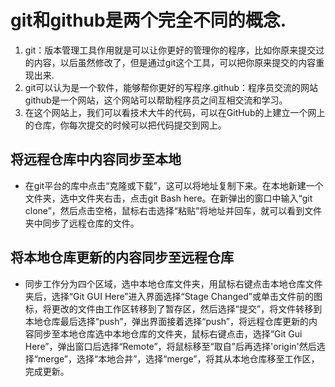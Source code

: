 ﻿# git和github是两个完全不同的概念.
1. git：版本管理工具作用就是可以让你更好的管理你的程序，比如你原来提交过的内容，以后虽然修改了，但是通过git这个工具，可以把你原来提交的内容重现出来.
2. git可以认为是一个软件，能够帮你更好的写程序.github：程序员交流的网站github是一个网站，这个网站可以帮助程序员之间互相交流和学习。
3. 在这个网站上，我们可以看技术大牛的代码，可以在GitHub的上建立一个网上的仓库，你每次提交的时候可以把代码提交到网上。

## 将远程仓库中内容同步至本地
* 在git平台的库中点击“克隆或下载”，这可以将地址复制下来。在本地新建一个文件夹，选中文件夹右击，点击git Bash here。在新弹出的窗口中输入“git clone”，然后点击空格，鼠标右击选择“粘贴”将地址并回车，就可以看到文件夹中同步了远程仓库的文件。
## 将本地仓库更新的内容同步至远程仓库
* 同步工作分为四个区域，选中本地仓库文件夹，用鼠标右键点击本地仓库文件夹后，选择“Git GUI Here”进入界面选择“Stage Changed”或单击文件前的图标，将更改的文件由工作区转移到了暂存区，然后选择“提交”，将文件转移到本地仓库最后选择“push”，弹出界面接着选择“push”，将远程仓库更新的内容同步至本地仓库选中本地仓库的文件夹，鼠标右键点击，选择“Git Gui Here”，弹出窗口后选择“Remote”，将鼠标移至“取自”后再选择'origin'然后选择“merge”，选择“本地合并”，选择“merge”，将其从本地仓库移至工作区，完成更新。


